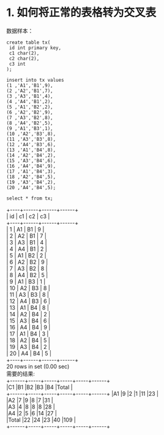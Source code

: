 # 1. 如何将正常的表格转为交叉表
数据样本：
```mysql
create table tx(
 id int primary key,
 c1 char(2),
 c2 char(2),
 c3 int
);
```
 
```mysql
insert into tx values
(1 ,'A1','B1',9),
(2 ,'A2','B1',7),
(3 ,'A3','B1',4),
(4 ,'A4','B1',2),
(5 ,'A1','B2',2),
(6 ,'A2','B2',9),
(7 ,'A3','B2',8),
(8 ,'A4','B2',5),
(9 ,'A1','B3',1),
(10 ,'A2','B3',8),
(11 ,'A3','B3',8),
(12 ,'A4','B3',6),
(13 ,'A1','B4',8),
(14 ,'A2','B4',2),
(15 ,'A3','B4',6),
(16 ,'A4','B4',9),
(17 ,'A1','B4',3),
(18 ,'A2','B4',5),
(19 ,'A3','B4',2),
(20 ,'A4','B4',5);
```
 
```mysql
select * from tx;
```
+----+------+------+------+  
| id | c1   | c2   | c3   |  
+----+------+------+------+  
|  1 | A1   | B1   |    9 |  
|  2 | A2   | B1   |    7 |  
|  3 | A3   | B1   |    4 |  
|  4 | A4   | B1   |    2 |  
|  5 | A1   | B2   |    2 |  
|  6 | A2   | B2   |    9 |  
|  7 | A3   | B2   |    8 |  
|  8 | A4   | B2   |    5 |  
|  9 | A1   | B3   |    1 |  
| 10 | A2   | B3   |    8 |  
| 11 | A3   | B3   |    8 |  
| 12 | A4   | B3   |    6 |  
| 13 | A1   | B4   |    8 |  
| 14 | A2   | B4   |    2 |  
| 15 | A3   | B4   |    6 |  
| 16 | A4   | B4   |    9 |  
| 17 | A1   | B4   |    3 |  
| 18 | A2   | B4   |    5 |  
| 19 | A3   | B4   |    2 |  
| 20 | A4   | B4   |    5 |  
+----+------+------+------+  
20 rows in set (0.00 sec)  
需要的结果:  
+------+-----+-----+-----+-----+------+  
|C1    |B1   |B2   |B3   |B4   |Total |  
+------+-----+-----+-----+-----+------+
|A1    |9    |2    |1    |11   |23    |  
|A2    |7    |9    |8    |7    |31    |  
|A3    |4    |8    |8    |8    |28    |  
|A4    |2    |5    |6    |14   |27    |  
|Total |22   |24   |23   |40   |109   |  
+------+-----+-----+-----+-----+------+  

